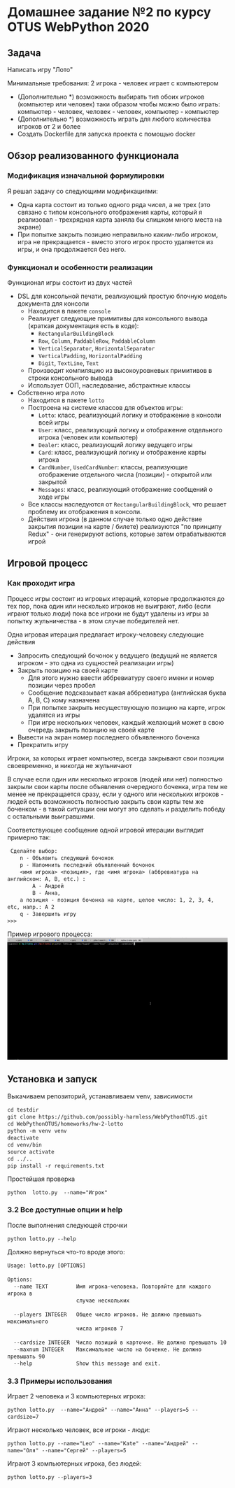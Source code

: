 # Домашнее задание №2 по курсу OTUS WebPython 2020

## Задача

Написать игру "Лото"

Минимальные требования: 2 игрока - человек играет с компьютером
 - (Дополнительно *) возможность выбирать тип обоих игроков (компьютер или человек) таки образом чтобы можно было играть: компьютер - человек, человек - человек, компьютер - компьютер
 - (Дополнительно *) возможность играть для любого количества игроков от 2 и более
 - Создать Dockerfile для запуска проекта с помощью docker

## Обзор реализованного функционала

### Модификация изначальной формулировки

Я решал задачу со следующими модификациями:

 - Одна карта состоит из только одного ряда чисел, а не трех  (это связано с типом консольного 
 отображения карты, который я реализовал - трехрядная карта заняла бы слишком много места 
 на экране)
 - При попытке закрыть позицию неправильно каким-либо игроком, игра не прекращается - вместо
 этого игрок просто удаляется из игры, и она продолжается без него.
 
### Функционал и особенности реализации
 
Функционал игры состоит из двух частей
 
  - DSL для консольной печати, реализующий простую блочную модель документа для консоли
    - Находится в пакете `console`
    - Реализует следующие примитивы для консольного вывода (краткая документация есть в коде):
        - `RectangularBuildingBlock`
        - `Row`, `Column`, `PaddableRow`, `PaddableColumn` 
        - `VerticalSeparator`, `HorizontalSeparator`
        - `VerticalPadding`, `HorizontalPadding`
        - `Digit`, `TextLine`, `Text`
    - Производит компиляцию из высокоуровневых примитивов в строки консольного вывода
    - Использует ООП, наследование, абстрактные классы
  - Собственно игра лото
    - Находится в пакете `lotto`
    - Построена на системе классов для объектов игры:
        - `Lotto`: класс, реализующий логику и отображение в консоли всей игры
        - `User`: класс, реализующий логику и отображение отдельного игрока (человек или компьютер)
        - `Dealer`: класс, реализующий логику ведущего игры
        - `Card`:  класс, реализующий логику и отображение карты игрока
        - `CardNumber`, `UsedCardNumber`: классы, реализующие отображение отдельного числа (позиции) - 
        открытой или закрытой
        - `Messages`: класс, реализующий отображение сообщений о ходе игры
    - Все классы наследуются от `RectangularBuildingBlock`, что  решает проблему 
    их отображения в консоли.
    - Действия игрока (в данном случае только одно действие закрытия позиции на карте / билете)
    реализуются "по принципу Redux" - они генерируют actions, которые затем отрабатываются игрой

## Игровой процесс

### Как проходит игра

Процесс игры состоит из игровых итераций, которые продолжаются до тех пор, пока один или несколько 
игроков не выиграют, либо (если играют только люди) пока все игроки не будут удалены из игры за
попытку жульничества - в этом случае победителей нет.

Одна игровая итерация предлагает игроку-человеку следующие действия
 - Запросить следующий бочонок у ведущего (ведущий не является игроком - это одна из сущностей 
 реализации игры)
 - Закрыть позицию на своей карте
    - Для этого нужно ввести аббревиатуру своего имени  и номер позиции через пробел
    - Сообщение подсказывает какая аббревиатура (английская буква A, B, C) кому назначена
    - При попытке закрыть несуществующую позицию на карте, игрок удалятся из игры
    - При игре нескольких человек, каждый желающий может в свою очередь закрыть позицию на своей карте
 - Вывести на экран номер последнего объявленного боченка
 - Прекратить игру
 
 Игроки, за которых играет компьютер, всегда закрывают свои позиции своевременно, и никогда 
 не жульничают
 
 В случае если один или несколько игроков (людей или нет) полностью закрыли свои карты после
 объявления очередного боченка, игра тем не менее не прекращается сразу, если у одного или
 нескольких игроков - людей есть возможность полностью закрыть свои карты тем же боченком -
 в такой ситуации они могут это сделать и разделить победу с остальными выигравшими. 
 
 Соответствующее сообщение одной игровой итерации выглядит примерно так:
 
     Сделайте выбор:
        n - Объявить следующий бочонок
        p - Напомнить последний объявленный бочонок
        <имя игрока> <позиция>, где <имя игрока> (аббревиатура на английском: A, B, etc.) :
            A - Андрей
            B - Анна,
        a позиция - позиция бочонка на карте, целое число: 1, 2, 3, 4, etc, напр.: А 2
        q - Завершить игру
    >>>
    
 Пример игрового процесса:
 ![](Lotto.gif)
 
 
## Установка и запуск
 
Выкачиваем репозиторий, устанавливаем venv, зависимости

    cd testdir
    git clone https://github.com/possibly-harmless/WebPythonOTUS.git
    cd WebPythonOTUS/homeworks/hw-2-lotto
    python -m venv venv
    deactivate
    cd venv/bin
    source activate
    cd ../..
    pip install -r requirements.txt
    
Простейшая проверка

    python  lotto.py  --name="Игрок"
    
### 3.2 Все доступные опции и help    
    
После выполнения следующей строчки 

    python lotto.py --help
    
Должно вернуться что-то вроде этого:  

    Usage: lotto.py [OPTIONS]
    
    Options:
      --name TEXT         Имя игрока-человека. Повторяйте для каждого игрока в
                          случае нескольких
    
      --players INTEGER   Общее число игроков. Не должно превышать максимального
                          числа игроков 7
    
      --cardsize INTEGER  Число позиций в карточке. Не должно превышать 10
      --maxnum INTEGER    Максимальное число на боченке. Не должно превышать 90
      --help              Show this message and exit.     


### 3.3 Примеры использования

Играет 2 человека и 3 компьютерных игрока:

    python lotto.py  --name="Андрей" --name="Анна" --players=5 --cardsize=7

Играют несколько человек, все игроки - люди:

    python lotto.py --name="Leo" --name="Kate" --name="Андрей" --name="Оля" --name="Сергей" --players=5
    
Играют 3 компьютерных игрока, без людей:

    python lotto.py --players=3

